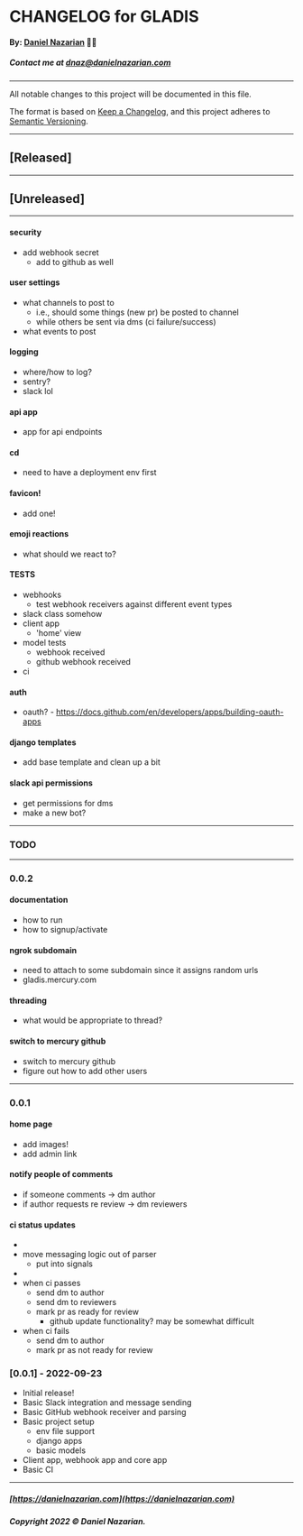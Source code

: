 # CHANGELOG for GLADIS
#### By: [Daniel Nazarian](https://danielnazarian) 🐧👹
##### Contact me at <dnaz@danielnazarian.com>

-------------------------------------------------------

All notable changes to this project will be documented in this file.

The format is based on [Keep a Changelog](https://keepachangelog.com/en/1.0.0/),
and this project adheres to [Semantic Versioning](https://semver.org/spec/v2.0.0.html).


-------------------------------------------------------

## [Released]



-------------------------------------------------------

## [Unreleased]

-----

#### security
- add webhook secret
    - add to github as well


#### user settings
- what channels to post to
    - i.e., should some things (new pr) be posted to channel
    - while others be sent via dms (ci failure/success)
- what events to post


#### logging
- where/how to log?
- sentry?
- slack lol


#### api app
- app for api endpoints


#### cd
- need to have a deployment env first


#### favicon!
- add one!


#### emoji reactions
- what should we react to?


#### TESTS
- webhooks
    - test webhook receivers against different event types
- slack class somehow
- client app
    - 'home' view
- model tests
    - webhook received
    - github webhook received
- ci


#### auth
- oauth? - https://docs.github.com/en/developers/apps/building-oauth-apps


#### django templates
- add base template and clean up a bit


#### slack api permissions
- get permissions for dms
- make a new bot?


-------------------------------------------------------
### TODO
----
### 0.0.2

#### documentation
- how to run
- how to signup/activate


#### ngrok subdomain
- need to attach to some subdomain since it assigns random urls
- gladis.mercury.com


#### threading
- what would be appropriate to thread?


#### switch to mercury github
- switch to mercury github
- figure out how to add other users


----
### 0.0.1


#### home page
- add images!
- add admin link


#### notify people of comments
- if someone comments -> dm author
- if author requests re review -> dm reviewers


#### ci status updates
- 
- move messaging logic out of parser
    - put into signals
- 
- when ci passes
    - send dm to author
    - send dm to reviewers
    - mark pr as ready for review
        - github update functionality? may be somewhat difficult
- when ci fails
    - send dm to author
    - mark pr as not ready for review
    


### [0.0.1] - 2022-09-23
- Initial release!
- Basic Slack integration and message sending
- Basic GitHub webhook receiver and parsing
- Basic project setup
    - env file support
    - django apps
    - basic models
- Client app, webhook app and core app
- Basic CI

-------------------------------------------------------

##### [https://danielnazarian.com](https://danielnazarian.com)
##### Copyright 2022 © Daniel Nazarian.